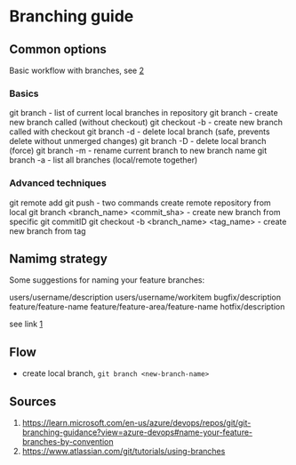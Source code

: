 # Branching guide

## Common options
Basic workflow with branches, see [2](https://www.atlassian.com/git/tutorials/using-branches)

### Basics
git branch                      - list of current local branches in repository
git branch <branch-name>        - create new branch called <branch-name> (without checkout)
git checkout -b <branch-name>   - create new branch called <branch-name> with checkout
git branch -d <branch-name>     - delete local branch (safe, prevents delete without unmerged changes)
git branch -D <branch-name>     - delete local branch (force)
git branch -m <new-branch-name> - rename current branch to new branch name
git branch -a                   - list all branches (local/remote together)

### Advanced techniques
git remote add <new-remote-branch-name> <http-url>
git push <new-remote-branch-name> <branch-name>
										   - two commands create remote repository <new-remote-branch-name> from local <branch-name>
git branch <branch_name> <commit_sha>      - create new branch from specific git commitID
git checkout -b <branch_name> <tag_name>   - create new branch from tag


## Namimg strategy

Some suggestions for naming your feature branches:

users/username/description
users/username/workitem
bugfix/description
feature/feature-name
feature/feature-area/feature-name
hotfix/description

see link [1](https://learn.microsoft.com/en-us/azure/devops/repos/git/git-branching-guidance?view=azure-devops#name-your-feature-branches-by-convention)

## Flow
+ create local branch, ```git branch <new-branch-name>```


## Sources
1. https://learn.microsoft.com/en-us/azure/devops/repos/git/git-branching-guidance?view=azure-devops#name-your-feature-branches-by-convention
2. https://www.atlassian.com/git/tutorials/using-branches
